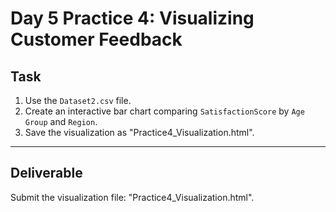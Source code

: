 # Day 5 Practice 4: Visualizing Customer Feedback

## Task
1. Use the `Dataset2.csv` file.
2. Create an interactive bar chart comparing `SatisfactionScore` by `Age Group` and `Region`.
3. Save the visualization as "Practice4_Visualization.html".

---

## Deliverable
Submit the visualization file: "Practice4_Visualization.html".